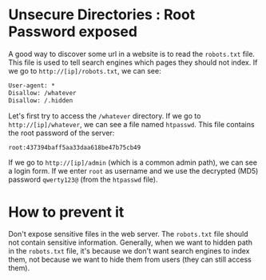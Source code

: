 # Unsecure Directories : Root Password exposed

A good way to discover some url in a website is to read the `robots.txt` file. This file is used to tell search engines which pages they should not index. If we go to `http://[ip]/robots.txt`, we can see:
```txt
User-agent: *
Disallow: /whatever
Disallow: /.hidden
```
Let's first try to access the `/whatever` directory. If we go to `http://[ip]/whatever`, we can see a file named `htpasswd`. This file contains the root password of the server:
```txt
root:437394baff5aa33daa618be47b75cb49
```
If we go to `http://[ip]/admin` (which is a common admin path), we can see a login form. If we enter `root` as username and we use the decrypted (MD5) password `qwerty123@` (from the `htpasswd` file).

# How to prevent it
Don't expose sensitive files in the web server. The `robots.txt` file should not contain sensitive information. Generally, when we want to hidden path in the `robots.txt` file, it's because we don't want search engines to index them, not because we want to hide them from users (they can still access them).